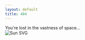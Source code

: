 ```yaml
---
layout: default
title: 404
---
```


<body>
You're lost in the vastness of space...
<div class="particles"></div>

<img id="sun" class="sun" src="https://zitezbox.loclx.io/download?path=Files%5CSUN.svg" alt="Sun SVG">
  
  
<div class="shooting-star"></div>

<script src="/assets/js/sun.js"></script>
</body>